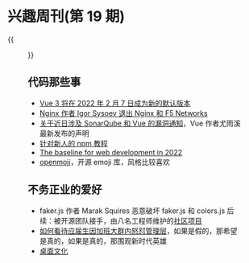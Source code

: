 # 兴趣周刊(第 19 期)


<!--more-->
{{<figure src="https://jiangbao-1258001083.cos.ap-shanghai.myqcloud.com/2022_happy_new_year.jpeg" title="新年快乐">}}

## 代码那些事
* [Vue 3 将在 2022 年 2 月 7 日成为新的默认版本](https://zhuanlan.zhihu.com/p/460055155)
* [Nginx 作者 Igor Sysoev 退出 Nginx 和 F5 Networks](https://www.nginx.com/blog/do-svidaniya-igor-thank-you-for-nginx)
* [关于近日涉及 SonarQube 和 Vue 的漏洞通知](https://zhuanlan.zhihu.com/p/461720764)，Vue 作者尤雨溪最新发布的声明
* [针对新人的 npm 教程](https://css-tricks.com/a-complete-beginners-guide-to-npm/)
* [The baseline for web development in 2022](https://engineering.linecorp.com/en/blog/the-baseline-for-web-development-in-2022/)
* [openmoji](https://openmoji.org/)，开源 emoji 库，风格比较喜欢

## 不务正业的爱好
* faker.js 作者 Marak Squires 恶意破坏 faker.js 和 colors.js 后续：被开源团队接手，由八名工程师维护的[社区项目](https://fakerjs.dev/update.html)
* [如何看待应届生因加班大群内怒怼管理层](https://www.zhihu.com/question/513499430)，如果是假的，那希望是真的，如果是真的，那围观新时代英雄
* [桌面文化](https://www.workspaces.xyz/)


